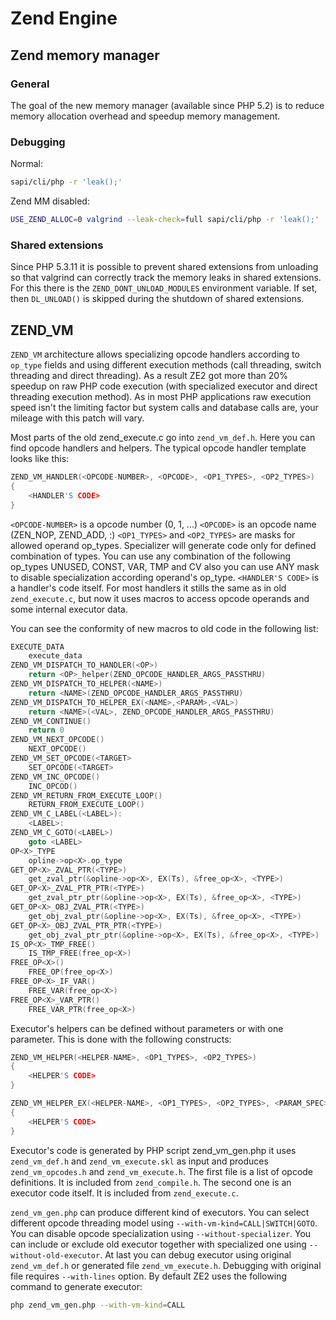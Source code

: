 # Zend Engine

## Zend memory manager

### General

The goal of the new memory manager (available since PHP 5.2) is to reduce memory
allocation overhead and speedup memory management.

### Debugging

Normal:

```bash
sapi/cli/php -r 'leak();'
```

Zend MM disabled:

```bash
USE_ZEND_ALLOC=0 valgrind --leak-check=full sapi/cli/php -r 'leak();'
```

### Shared extensions

Since PHP 5.3.11 it is possible to prevent shared extensions from unloading so
that valgrind can correctly track the memory leaks in shared extensions. For
this there is the `ZEND_DONT_UNLOAD_MODULES` environment variable. If set, then
`DL_UNLOAD()` is skipped during the shutdown of shared extensions.

## ZEND_VM

`ZEND_VM` architecture allows specializing opcode handlers according to
`op_type` fields and using different execution methods (call threading, switch
threading and direct threading). As a result ZE2 got more than 20% speedup on
raw PHP code execution (with specialized executor and direct threading execution
method). As in most PHP applications raw execution speed isn't the limiting
factor but system calls and database calls are, your mileage with this patch
will vary.

Most parts of the old zend_execute.c go into `zend_vm_def.h`. Here you can find
opcode handlers and helpers. The typical opcode handler template looks like
this:

```c
ZEND_VM_HANDLER(<OPCODE-NUMBER>, <OPCODE>, <OP1_TYPES>, <OP2_TYPES>)
{
    <HANDLER'S CODE>
}
```

`<OPCODE-NUMBER>` is a opcode number (0, 1, ...)
`<OPCODE>` is an opcode name (ZEN_NOP, ZEND_ADD, :)
`<OP1_TYPES>` and `<OP2_TYPES>` are masks for allowed operand op_types.
Specializer will generate code only for defined combination of types. You can
use any combination of the following op_types UNUSED, CONST, VAR, TMP and CV
also you can use ANY mask to disable specialization according operand's op_type.
`<HANDLER'S CODE>` is a handler's code itself. For most handlers it stills the
same as in old `zend_execute.c`, but now it uses macros to access opcode
operands and some internal executor data.

You can see the conformity of new macros to old code in the following list:

```c
EXECUTE_DATA
    execute_data
ZEND_VM_DISPATCH_TO_HANDLER(<OP>)
    return <OP>_helper(ZEND_OPCODE_HANDLER_ARGS_PASSTHRU)
ZEND_VM_DISPATCH_TO_HELPER(<NAME>)
    return <NAME>(ZEND_OPCODE_HANDLER_ARGS_PASSTHRU)
ZEND_VM_DISPATCH_TO_HELPER_EX(<NAME>,<PARAM>,<VAL>)
    return <NAME>(<VAL>, ZEND_OPCODE_HANDLER_ARGS_PASSTHRU)
ZEND_VM_CONTINUE()
    return 0
ZEND_VM_NEXT_OPCODE()
    NEXT_OPCODE()
ZEND_VM_SET_OPCODE(<TARGET>
    SET_OPCODE(<TARGET>
ZEND_VM_INC_OPCODE()
    INC_OPCOD()
ZEND_VM_RETURN_FROM_EXECUTE_LOOP()
    RETURN_FROM_EXECUTE_LOOP()
ZEND_VM_C_LABEL(<LABEL>):
    <LABEL>:
ZEND_VM_C_GOTO(<LABEL>)
    goto <LABEL>
OP<X>_TYPE
    opline->op<X>.op_type
GET_OP<X>_ZVAL_PTR(<TYPE>)
    get_zval_ptr(&opline->op<X>, EX(Ts), &free_op<X>, <TYPE>)
GET_OP<X>_ZVAL_PTR_PTR(<TYPE>)
    get_zval_ptr_ptr(&opline->op<X>, EX(Ts), &free_op<X>, <TYPE>)
GET_OP<X>_OBJ_ZVAL_PTR(<TYPE>)
    get_obj_zval_ptr(&opline->op<X>, EX(Ts), &free_op<X>, <TYPE>)
GET_OP<X>_OBJ_ZVAL_PTR_PTR(<TYPE>)
    get_obj_zval_ptr_ptr(&opline->op<X>, EX(Ts), &free_op<X>, <TYPE>)
IS_OP<X>_TMP_FREE()
    IS_TMP_FREE(free_op<X>)
FREE_OP<X>()
    FREE_OP(free_op<X>)
FREE_OP<X>_IF_VAR()
    FREE_VAR(free_op<X>)
FREE_OP<X>_VAR_PTR()
    FREE_VAR_PTR(free_op<X>)
```

Executor's helpers can be defined without parameters or with one parameter. This
is done with the following constructs:

```c
ZEND_VM_HELPER(<HELPER-NAME>, <OP1_TYPES>, <OP2_TYPES>)
{
    <HELPER'S CODE>
}

ZEND_VM_HELPER_EX(<HELPER-NAME>, <OP1_TYPES>, <OP2_TYPES>, <PARAM_SPEC>)
{
    <HELPER'S CODE>
}
```

Executor's code is generated by PHP script zend_vm_gen.php it uses
`zend_vm_def.h` and `zend_vm_execute.skl` as input and produces
`zend_vm_opcodes.h` and `zend_vm_execute.h`. The first file is a list of opcode
definitions. It is included from `zend_compile.h`. The second one is an executor
code itself. It is included from `zend_execute.c`.

`zend_vm_gen.php` can produce different kind of executors. You can select
different opcode threading model using `--with-vm-kind=CALL|SWITCH|GOTO`. You
can disable opcode specialization using `--without-specializer`. You can include
or exclude old executor together with specialized one using
`--without-old-executor`. At last you can debug executor using original
`zend_vm_def.h` or generated file `zend_vm_execute.h`. Debugging with original
file requires `--with-lines` option. By default ZE2 uses the following command
to generate executor:

```bash
php zend_vm_gen.php --with-vm-kind=CALL
```
